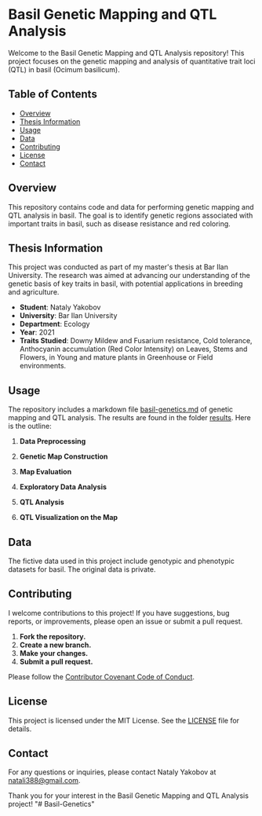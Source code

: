 # Basil Genetic Mapping and QTL Analysis

Welcome to the Basil Genetic Mapping and QTL Analysis repository! This project focuses on the genetic mapping and analysis of quantitative trait loci (QTL) in basil (Ocimum basilicum).

## Table of Contents
- [Overview](#overview)
- [Thesis Information](#thesis-information)
- [Usage](#usage)
- [Data](#data)
- [Contributing](#contributing)
- [License](#license)
- [Contact](#contact)

## Overview
This repository contains code and data for performing genetic mapping and QTL analysis in basil. The goal is to identify genetic regions associated with important traits in basil, such as disease resistance and red coloring.

## Thesis Information
This project was conducted as part of my master's thesis at Bar Ilan University. The research was aimed at advancing our understanding of the genetic basis of key traits in basil, with potential applications in breeding and agriculture.

- **Student**: Nataly Yakobov
- **University**: Bar Ilan University
- **Department**: Ecology
- **Year**: 2021
- **Traits Studied**: Downy Mildew and Fusarium resistance, Cold tolerance, Anthocyanin accumulation (Red Color Intensity) on Leaves, Stems and Flowers, in Young and mature plants in Greenhouse or Field environments. 

## Usage
The repository includes a markdown file [basil-genetics.md](basil-genetics.md) of genetic mapping and QTL analysis. The results are found in the folder [results](results). Here is the outline:

1. **Data Preprocessing** 

2. **Genetic Map Construction**

3. **Map Evaluation**
   
4. **Exploratory Data Analysis**

5. **QTL Analysis**

6. **QTL Visualization on the Map**

## Data
The fictive data used in this project include genotypic and phenotypic datasets for basil. The original data is private.

## Contributing
I welcome contributions to this project! If you have suggestions, bug reports, or improvements, please open an issue or submit a pull request.

1. **Fork the repository.**
2. **Create a new branch.**
3. **Make your changes.**
4. **Submit a pull request.**

Please follow the [Contributor Covenant Code of Conduct](https://www.contributor-covenant.org/version/2/0/code_of_conduct/).

## License
This project is licensed under the MIT License. See the [LICENSE](LICENSE) file for details.

## Contact
For any questions or inquiries, please contact Nataly Yakobov at [natali388@gmail.com](mailto:natali388@gmail.com).

Thank you for your interest in the Basil Genetic Mapping and QTL Analysis project!
"# Basil-Genetics" 
